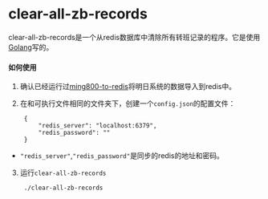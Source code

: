 # clear-all-zb-records

clear-all-zb-records是一个从redis数据库中清除所有转班记录的程序。它是使用[Golang](https://golang.org)写的。

#### 如何使用
1. 确认已经运行过[ming800-to-redis](https://github.com/shchnmz/ming/tree/master/tools/ming800-to-redis)将明日系统的数据导入到redis中。

2. 在和可执行文件相同的文件夹下，创建一个`config.json`的配置文件：

        {
            "redis_server": "localhost:6379",
            "redis_password": ""
        }

* `"redis_server"`,`"redis_password"`是同步的redis的地址和密码。

3. 运行`clear-all-zb-records`

        ./clear-all-zb-records
